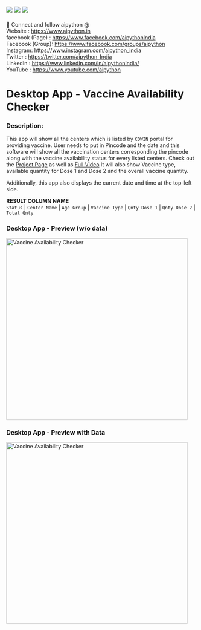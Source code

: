 
<img src="https://img.shields.io/badge/updated-08%20Jun%202021-green" /> <img src="https://img.shields.io/badge/release-v1.1-blueviolet" /> <img src="https://img.shields.io/badge/python-v3.7.4-yellow">
---------------------------------

🤝 Connect and follow aipython @ <br>
Website  : https://www.aipython.in<br>
facebook (Page) : https://www.facebook.com/aipythonIndia<br>
Facebook (Group): https://www.facebook.com/groups/aipython <br>
Instagram: https://www.instagram.com/aipython_india <br>
Twitter  : https://twitter.com/aipython_India <br>
LinkedIn : https://www.linkedin.com/in/aipythonIndia/ <br>
YouTube : https://www.youtube.com/aipython <br>


# Desktop App - Vaccine Availability Checker
 
### Description:
This app will show all the centers which is listed by `COWIN` portal for providing vaccine. User needs to put in Pincode and the date and this software will show all the 
vaccination centers corresponding the pincode along with the vaccine availability status for every listed centers. Check out the [Project Page](https://www.aipython.in/desktop-app-in-python-for-checking-covid19-vaccine-availability/) as well as [Full Video](https://www.youtube.com/playlist?list=PLBeeFF3JmXWCQh987TsdowLK5U8XwbSzw) It will also show Vaccine type, available quantity for
Dose 1 and Dose 2 and the overall vaccine quantity.

Additionally, this app also displays the current date and time at the top-left side.

**RESULT COLUMN NAME**<br>
`Status` | `Center Name` | `Age Group` | `Vaccine Type` | `Qnty Dose 1` | `Qnty Dose 2` | `Total Qnty`

### Desktop App - Preview (w/o data)
<img src="https://github.com/aipythonIndia/GUI_Vaccine_availability/blob/main/Images_Icons/Vaccine_availability_checker_v1.1.PNG" alt="Vaccine Availability Checker" width="480" />

### Desktop App - Preview with Data
<img src="https://github.com/aipythonIndia/GUI_Vaccine_availability/blob/main/Images_Icons/Vaccine_availability_checker_with_result_v1.1.PNG" alt="Vaccine Availability Checker" width="480" />


